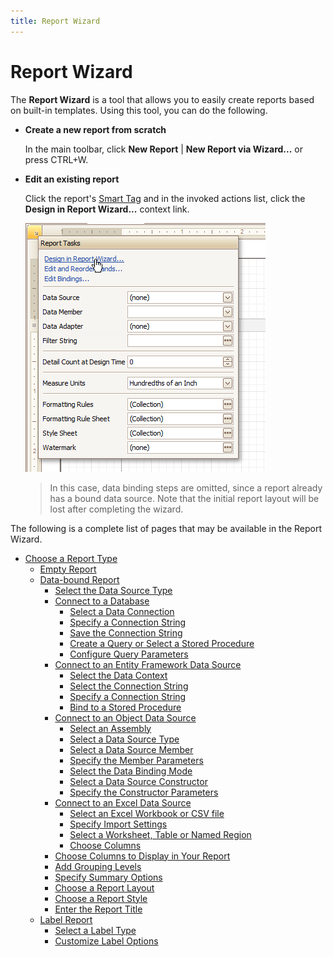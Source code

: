 ```yaml
---
title: Report Wizard
---
```

# Report Wizard
The **Report Wizard** is a tool that allows you to easily create reports based on built-in templates. Using this tool, you can do the following.
* **Create a new report from scratch**
	
	In the main toolbar, click **New Report** | **New Report via Wizard...** or press CTRL+W.
* **Edit an existing report**
	
	Click the report's [Smart Tag](../../../../interface-elements-for-desktop/articles/report-designer/report-designer-for-winforms/report-designer-reference/report-designer-ui/smart-tag.md) and in the invoked actions list, click the **Design in Report Wizard...** context link.
	
	![RD_ReportWizard_0](../../../images/Img8543.png)
	
	> In this case, data binding steps are omitted, since a report already has a bound data source. Note that the initial report layout will be lost after completing the wizard.

The following is a complete list of pages that may be available in the Report Wizard.
* [Choose a Report Type](../../../../interface-elements-for-desktop/articles/report-designer/report-designer-for-winforms/report-wizard/choose-a-report-type.md)
	* [Empty Report](../../../../interface-elements-for-desktop/articles/report-designer/report-designer-for-winforms/report-wizard/empty-report.md)
	* [Data-bound Report](../../../../interface-elements-for-desktop/articles/report-designer/report-designer-for-winforms/report-wizard/data-bound-report.md)
		* [Select the Data Source Type](../../../../interface-elements-for-desktop/articles/report-designer/report-designer-for-winforms/report-wizard/data-bound-report/select-the-data-source-type.md)
		* [Connect to a Database](../../../../interface-elements-for-desktop/articles/report-designer/report-designer-for-winforms/report-wizard/data-bound-report/connect-to-a-database.md)
			* [Select a Data Connection](../../../../interface-elements-for-desktop/articles/report-designer/report-designer-for-winforms/report-wizard/data-bound-report/connect-to-a-database/select-a-data-connection.md)
			* [Specify a Connection String](../../../../interface-elements-for-desktop/articles/report-designer/report-designer-for-winforms/report-wizard/data-bound-report/connect-to-a-database/specify-a-connection-string.md)
			* [Save the Connection String](../../../../interface-elements-for-desktop/articles/report-designer/report-designer-for-winforms/report-wizard/data-bound-report/connect-to-a-database/save-the-connection-string.md)
			* [Create a Query or Select a Stored Procedure](../../../../interface-elements-for-desktop/articles/report-designer/report-designer-for-winforms/report-wizard/data-bound-report/connect-to-a-database/create-a-query-or-select-a-stored-procedure.md)
			* [Configure Query Parameters](../../../../interface-elements-for-desktop/articles/report-designer/report-designer-for-winforms/report-wizard/data-bound-report/connect-to-a-database/configure-query-parameters.md)
		* [Connect to an Entity Framework Data Source](../../../../interface-elements-for-desktop/articles/report-designer/report-designer-for-winforms/report-wizard/data-bound-report/connect-to-an-entity-framework-data-source.md)
			* [Select the Data Context](../../../../interface-elements-for-desktop/articles/report-designer/report-designer-for-winforms/report-wizard/data-bound-report/connect-to-an-entity-framework-data-source/select-the-data-context.md)
			* [Select the Connection String](../../../../interface-elements-for-desktop/articles/report-designer/report-designer-for-winforms/report-wizard/data-bound-report/connect-to-an-entity-framework-data-source/select-the-connection-string.md)
			* [Specify a Connection String](../../../../interface-elements-for-desktop/articles/report-designer/report-designer-for-winforms/report-wizard/data-bound-report/connect-to-an-entity-framework-data-source/specify-a-connection-string.md)
			* [Bind to a Stored Procedure](../../../../interface-elements-for-desktop/articles/report-designer/report-designer-for-winforms/report-wizard/data-bound-report/connect-to-an-entity-framework-data-source/bind-to-a-stored-procedure.md)
		* [Connect to an Object Data Source](../../../../interface-elements-for-desktop/articles/report-designer/report-designer-for-winforms/report-wizard/data-bound-report/connect-to-an-object-data-source.md)
			* [Select an Assembly](../../../../interface-elements-for-desktop/articles/report-designer/report-designer-for-winforms/report-wizard/data-bound-report/connect-to-an-object-data-source/select-an-assembly.md)
			* [Select a Data Source Type](../../../../interface-elements-for-desktop/articles/report-designer/report-designer-for-winforms/report-wizard/data-bound-report/connect-to-an-object-data-source/select-a-data-source-type.md)
			* [Select a Data Source Member](../../../../interface-elements-for-desktop/articles/report-designer/report-designer-for-winforms/report-wizard/data-bound-report/connect-to-an-object-data-source/select-a-data-source-member.md)
			* [Specify the Member Parameters](../../../../interface-elements-for-desktop/articles/report-designer/report-designer-for-winforms/report-wizard/data-bound-report/connect-to-an-object-data-source/specify-the-member-parameters.md)
			* [Select the Data Binding Mode](../../../../interface-elements-for-desktop/articles/report-designer/report-designer-for-winforms/report-wizard/data-bound-report/connect-to-an-object-data-source/select-the-data-binding-mode.md)
			* [Select a Data Source Constructor](../../../../interface-elements-for-desktop/articles/report-designer/report-designer-for-winforms/report-wizard/data-bound-report/connect-to-an-object-data-source/select-a-data-source-constructor.md)
			* [Specify the Constructor Parameters](../../../../interface-elements-for-desktop/articles/report-designer/report-designer-for-winforms/report-wizard/data-bound-report/connect-to-an-object-data-source/specify-the-constructor-parameters.md)
		* [Connect to an Excel Data Source](../../../../interface-elements-for-desktop/articles/report-designer/report-designer-for-winforms/report-wizard/data-bound-report/connect-to-an-excel-data-source.md)
			* [Select an Excel Workbook or CSV file](../../../../interface-elements-for-desktop/articles/report-designer/report-designer-for-winforms/report-wizard/data-bound-report/connect-to-an-excel-data-source/select-an-excel-workbook-or-csv-file.md)
			* [Specify Import Settings](../../../../interface-elements-for-desktop/articles/report-designer/report-designer-for-winforms/report-wizard/data-bound-report/connect-to-an-excel-data-source/specify-import-settings.md)
			* [Select a Worksheet, Table or Named Region](../../../../interface-elements-for-desktop/articles/report-designer/report-designer-for-winforms/report-wizard/data-bound-report/connect-to-an-excel-data-source/select-a-worksheet-table-or-named-region.md)
			* [Choose Columns](../../../../interface-elements-for-desktop/articles/report-designer/report-designer-for-winforms/report-wizard/data-bound-report/connect-to-an-excel-data-source/choose-columns.md)
		* [Choose Columns to Display in Your Report](../../../../interface-elements-for-desktop/articles/report-designer/report-designer-for-winforms/report-wizard/data-bound-report/choose-columns-to-display-in-your-report.md)
		* [Add Grouping Levels](../../../../interface-elements-for-desktop/articles/report-designer/report-designer-for-winforms/report-wizard/data-bound-report/add-grouping-levels.md)
		* [Specify Summary Options](../../../../interface-elements-for-desktop/articles/report-designer/report-designer-for-winforms/report-wizard/data-bound-report/specify-summary-options.md)
		* [Choose a Report Layout](../../../../interface-elements-for-desktop/articles/report-designer/report-designer-for-winforms/report-wizard/data-bound-report/choose-a-report-layout.md)
		* [Choose a Report Style](../../../../interface-elements-for-desktop/articles/report-designer/report-designer-for-winforms/report-wizard/data-bound-report/choose-a-report-style.md)
		* [Enter the Report Title](../../../../interface-elements-for-desktop/articles/report-designer/report-designer-for-winforms/report-wizard/data-bound-report/enter-the-report-title.md)
	* [Label Report](../../../../interface-elements-for-desktop/articles/report-designer/report-designer-for-winforms/report-wizard/label-report.md)
		* [Select a Label Type](../../../../interface-elements-for-desktop/articles/report-designer/report-designer-for-winforms/report-wizard/label-report/select-a-label-type.md)
		* [Customize Label Options](../../../../interface-elements-for-desktop/articles/report-designer/report-designer-for-winforms/report-wizard/label-report/customize-label-options.md)